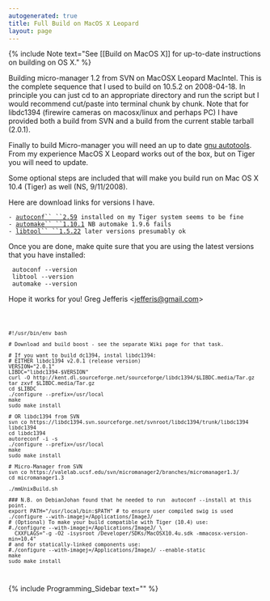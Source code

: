 ```yaml
---
autogenerated: true
title: Full Build on MacOS X Leopard
layout: page
---
```


{% include Note text="See [[Build on MacOS X]] for up-to-date instructions on building on OS X." %}

Building micro-manager 1.2 from SVN on MacOSX Leopard MacIntel. This is
the complete sequence that I used to build on 10.5.2 on 2008-04-18. In
principle you can just cd to an appropriate directory and run the script
but I would recommend cut/paste into terminal chunk by chunk. Note that
for libdc1394 (firewire cameras on macosx/linux and perhaps PC) I have
provided both a build from SVN and a build from the current stable
tarball (2.0.1).

Finally to build Micro-manager you will need an up to date [gnu
autotools](http://www.gnu.org/software/autoconf/). From my experience
MacOS X Leopard works out of the box, but on Tiger you will need to
update.

Some optional steps are included that will make you build run on Mac OS
X 10.4 (Tiger) as well (NS, 9/11/2008).

Here are download links for versions I have.

`- `[`autoconf`` ``2.59`](http://ftp.gnu.org/gnu/autoconf/autoconf-2.59.media/Tar.gz)` installed on my Tiger system seems to be fine `  
`- `[`automake`` ``1.10.1`](ftp://ftp.gnu.org/gnu/automake/automake-1.10.media/Tar.gz)` NB automake 1.9.6 fails`  
`- `[`libtool`` ``1.5.22`](http://ftp.gnu.org/gnu/libtool/libtool-1.5.22.media/Tar.gz)` later versions presumably ok`

Once you are done, make quite sure that you are using the latest
versions that you have installed:

` autoconf --version`  
` libtool --version`  
` automake --version`

Hope it works for you! Greg Jefferis &lt;jefferis@gmail.com&gt;

<code>

    #!/usr/bin/env bash

    # Download and build boost - see the separate Wiki page for that task.

    # If you want to build dc1394, instal libdc1394:
    # EITHER libdc1394 v2.0.1 (release version)
    VERSION="2.0.1"
    LIBDC="libdc1394-$VERSION"
    curl -O http://kent.dl.sourceforge.net/sourceforge/libdc1394/$LIBDC.media/Tar.gz
    tar zxvf $LIBDC.media/Tar.gz
    cd $LIBDC
    ./configure --prefix=/usr/local
    make
    sudo make install

    # OR libdc1394 from SVN
    svn co https://libdc1394.svn.sourceforge.net/svnroot/libdc1394/trunk/libdc1394 libdc1394
    cd libdc1394
    autoreconf -i -s
    ./configure --prefix=/usr/local
    make
    sudo make install

    # Micro-Manager from SVN
    svn co https://valelab.ucsf.edu/svn/micromanager2/branches/micromanager1.3/
    cd micromanager1.3

    ./mmUnixBuild.sh

    ### N.B. on DebianJohan found that he needed to run  autoconf --install at this point.
    export PATH="/usr/local/bin:$PATH" # to ensure user compiled swig is used
    ./configure --with-imagej=/Applications/ImageJ/
    # (Optional) To make your build compatible with Tiger (10.4) use:
    #./configure --with-imagej=/Applications/ImageJ/ \
      CXXFLAGS="-g -O2 -isysroot /Developer/SDKs/MacOSX10.4u.sdk -mmacosx-version-min=10.4"
    # and for statically-linked components use:
    #./configure --with-imagej=/Applications/ImageJ/ --enable-static
    make
    sudo make install

</code>

{% include Programming_Sidebar text="" %}
